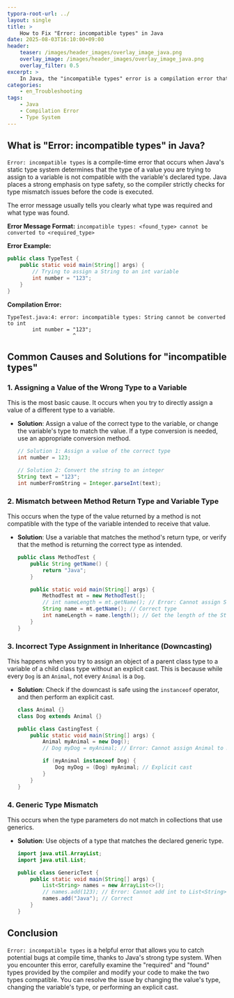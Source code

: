```yaml
---
typora-root-url: ../
layout: single
title: >
    How to Fix "Error: incompatible types" in Java
date: 2025-08-03T16:10:00+09:00
header:
    teaser: /images/header_images/overlay_image_java.png
    overlay_image: /images/header_images/overlay_image_java.png
    overlay_filter: 0.5
excerpt: >
    In Java, the "incompatible types" error is a compilation error that occurs when you try to assign a value of an incompatible type to a variable or pass it to a method. This article explains its causes and solutions.
categories:
    - en_Troubleshooting
tags:
    - Java
    - Compilation Error
    - Type System
---
```


## What is "Error: incompatible types" in Java?

`Error: incompatible types` is a compile-time error that occurs when Java's static type system determines that the type of a value you are trying to assign to a variable is not compatible with the variable's declared type. Java places a strong emphasis on type safety, so the compiler strictly checks for type mismatch issues before the code is executed.

The error message usually tells you clearly what type was required and what type was found.

**Error Message Format:**
`incompatible types: <found_type> cannot be converted to <required_type>`

**Error Example:**
```java
public class TypeTest {
    public static void main(String[] args) {
        // Trying to assign a String to an int variable
        int number = "123"; 
    }
}
```

**Compilation Error:**
```
TypeTest.java:4: error: incompatible types: String cannot be converted to int
        int number = "123";
                     ^
```

## Common Causes and Solutions for "incompatible types"

### 1. Assigning a Value of the Wrong Type to a Variable

This is the most basic cause. It occurs when you try to directly assign a value of a different type to a variable.

-   **Solution**: Assign a value of the correct type to the variable, or change the variable's type to match the value. If a type conversion is needed, use an appropriate conversion method.
    ```java
    // Solution 1: Assign a value of the correct type
    int number = 123;

    // Solution 2: Convert the string to an integer
    String text = "123";
    int numberFromString = Integer.parseInt(text);
    ```

### 2. Mismatch between Method Return Type and Variable Type

This occurs when the type of the value returned by a method is not compatible with the type of the variable intended to receive that value.

-   **Solution**: Use a variable that matches the method's return type, or verify that the method is returning the correct type as intended.
    ```java
    public class MethodTest {
        public String getName() {
            return "Java";
        }

        public static void main(String[] args) {
            MethodTest mt = new MethodTest();
            // int nameLength = mt.getName(); // Error: Cannot assign String to int
            String name = mt.getName(); // Correct type
            int nameLength = name.length(); // Get the length of the String
        }
    }
    ```

### 3. Incorrect Type Assignment in Inheritance (Downcasting)

This happens when you try to assign an object of a parent class type to a variable of a child class type without an explicit cast. This is because while every `Dog` is an `Animal`, not every `Animal` is a `Dog`.

-   **Solution**: Check if the downcast is safe using the `instanceof` operator, and then perform an explicit cast.
    ```java
    class Animal {}
    class Dog extends Animal {}

    public class CastingTest {
        public static void main(String[] args) {
            Animal myAnimal = new Dog();
            // Dog myDog = myAnimal; // Error: Cannot assign Animal to Dog

            if (myAnimal instanceof Dog) {
                Dog myDog = (Dog) myAnimal; // Explicit cast
            }
        }
    }
    ```

### 4. Generic Type Mismatch

This occurs when the type parameters do not match in collections that use generics.

-   **Solution**: Use objects of a type that matches the declared generic type.
    ```java
    import java.util.ArrayList;
    import java.util.List;

    public class GenericTest {
        public static void main(String[] args) {
            List<String> names = new ArrayList<>();
            // names.add(123); // Error: Cannot add int to List<String>
            names.add("Java"); // Correct
        }
    }
    ```

## Conclusion

`Error: incompatible types` is a helpful error that allows you to catch potential bugs at compile time, thanks to Java's strong type system. When you encounter this error, carefully examine the "required" and "found" types provided by the compiler and modify your code to make the two types compatible. You can resolve the issue by changing the value's type, changing the variable's type, or performing an explicit cast.

